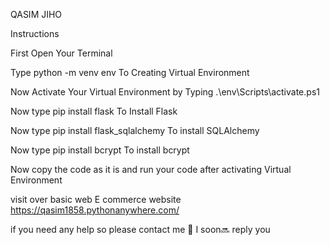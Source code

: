 QASIM JIHO

Instructions

First Open Your Terminal

Type python -m venv env To Creating Virtual Environment

Now Activate Your Virtual Environment by Typing .\env\Scripts\activate.ps1

Now type pip install flask To Install Flask

Now type pip install flask_sqlalchemy To install SQLAlchemy

Now type pip install bcrypt To install bcrypt

Now copy the code as it is and run your code after activating Virtual Environment

visit over basic web E commerce website https://qasim1858.pythonanywhere.com/

if you need any help so please contact me 🙋 I soon🔜 reply you
